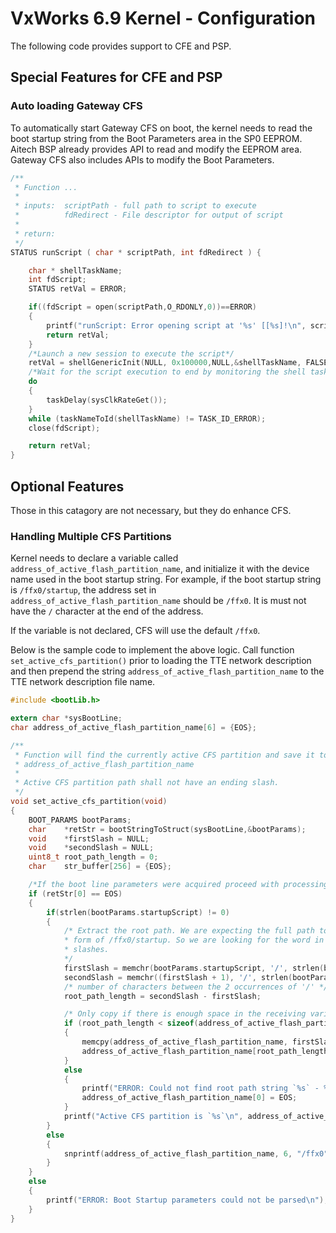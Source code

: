 # VxWorks 6.9 Kernel - Configuration

The following code provides support to CFE and PSP.

## Special Features for CFE and PSP

### 

### Auto loading Gateway CFS

To automatically start Gateway CFS on boot, the kernel needs to read the boot startup string from the Boot Parameters area in the SP0 EEPROM. Aitech BSP already provides API to read and modify the EEPROM area. Gateway CFS also includes APIs to modify the Boot Parameters.

```C
/**
 * Function ...
 * 
 * inputs:	scriptPath - full path to script to execute
 * 			fdRedirect - File descriptor for output of script
 * 
 * return:	
 */
STATUS runScript ( char * scriptPath, int fdRedirect ) {

    char * shellTaskName;
    int fdScript;
    STATUS retVal = ERROR;

    if((fdScript = open(scriptPath,O_RDONLY,0))==ERROR)
    {
        printf("runScript: Error opening script at '%s' [[%s]!\n", scriptPath, strerror(errnoGet()));
        return retVal;
    }
    /*Launch a new session to execute the script*/
    retVal = shellGenericInit(NULL, 0x100000,NULL,&shellTaskName, FALSE, FALSE, fdScript, fdRedirect, fdRedirect);
    /*Wait for the script execution to end by monitoring the shell task life*/
    do
    {
        taskDelay(sysClkRateGet());
    }
    while (taskNameToId(shellTaskName) != TASK_ID_ERROR);
    close(fdScript);

    return retVal;
}
```

## Optional Features

Those in this catagory are not necessary, but they do enhance CFS.

### Handling Multiple CFS Partitions

Kernel needs to declare a variable called `address_of_active_flash_partition_name`, 
and initialize it with the device name used in the boot startup string. For example, if the boot startup string is `/ffx0/startup`, the address set in `address_of_active_flash_partition_name` should be `/ffx0`. 
It is must not have the `/` character at the end of the address.

If the variable is not declared, CFS will use the default `/ffx0`.

Below is the sample code to implement the above logic. Call function `set_active_cfs_partition()` prior to loading the TTE network description and then prepend the string `address_of_active_flash_partition_name` to the TTE network description file name.

```C
#include <bootLib.h>

extern char *sysBootLine;
char address_of_active_flash_partition_name[6] = {EOS};

/**
 * Function will find the currently active CFS partition and save it to a special variable:
 * address_of_active_flash_partition_name
 *
 * Active CFS partition path shall not have an ending slash.
 */
void set_active_cfs_partition(void)
{
    BOOT_PARAMS bootParams;
    char    *retStr = bootStringToStruct(sysBootLine,&bootParams);
    void    *firstSlash = NULL;
    void    *secondSlash = NULL;
    uint8_t root_path_length = 0;
    char    str_buffer[256] = {EOS};

    /*If the boot line parameters were acquired proceed with processing*/
    if (retStr[0] == EOS)
    {
        if(strlen(bootParams.startupScript) != 0)
        {
            /* Extract the root path. We are expecting the full path to be in the
            * form of /ffx0/startup. So we are looking for the word in between the first 2
            * slashes.
            */
            firstSlash = memchr(bootParams.startupScript, '/', strlen(bootParams.startupScript));
            secondSlash = memchr((firstSlash + 1), '/', strlen(bootParams.startupScript));
            /* number of characters between the 2 occurrences of '/' */
            root_path_length = secondSlash - firstSlash;

            /* Only copy if there is enough space in the receiving variable */
            if (root_path_length < sizeof(address_of_active_flash_partition_name))
            {
                memcpy(address_of_active_flash_partition_name, firstSlash, root_path_length);
                address_of_active_flash_partition_name[root_path_length+1] = EOS;
            }
            else
            {
                printf("ERROR: Could not find root path string `%s` - %d - %d\n", bootParams.startupScript, firstSlash, secondSlash);
                address_of_active_flash_partition_name[0] = EOS;
            }
            printf("Active CFS partition is `%s`\n", address_of_active_flash_partition_name);
        }
        else
        {
        	snprintf(address_of_active_flash_partition_name, 6, "/ffx0");
        }
    }
    else
    {
        printf("ERROR: Boot Startup parameters could not be parsed\n");
    }
}
```
